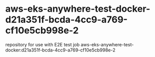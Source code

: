 # aws-eks-anywhere-test-docker-d21a351f-bcda-4cc9-a769-cf10e5cb998e-2
repository for use with E2E test job aws-eks-anywhere-test-docker:d21a351f-bcda-4cc9-a769-cf10e5cb998e-2
